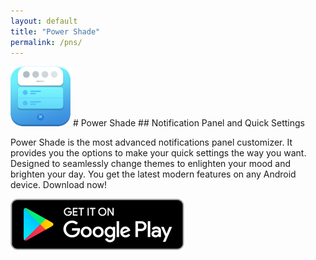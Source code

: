 ```yaml
---
layout: default
title: "Power Shade"
permalink: /pns/
---
```


<img class="app-icon" src="/images/pns-icon.png"/>
# Power Shade
## Notification Panel and Quick Settings

Power Shade is the most advanced notifications panel customizer. It provides you the options to make your quick settings the way you want. Designed to seamlessly change themes to enlighten your mood and brighten your day. You get the latest modern features on any Android device. Download now!

<div><a class="app-link" id="googleLink" href="https://play.google.com/store/apps/details?id=com.treydev.pns"><img class="app-icon" src="/images/badgegoogleplay.png"/></a></div>
